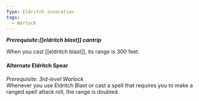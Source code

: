 ```yaml
---
Type: Eldritch invocation
tags:
  - Warlock
---
```

**_Prerequisite:[[eldritch blast]] cantrip_**

When you cast [[eldritch blast]], its range is 300 feet.

#### Alternate Eldritch Spear
_Prerequisite: 3rd-level Warlock_  
Whenever you use Eldritch Blast or cast a spell that requires you to make a ranged spell attack roll, the range is doubled.